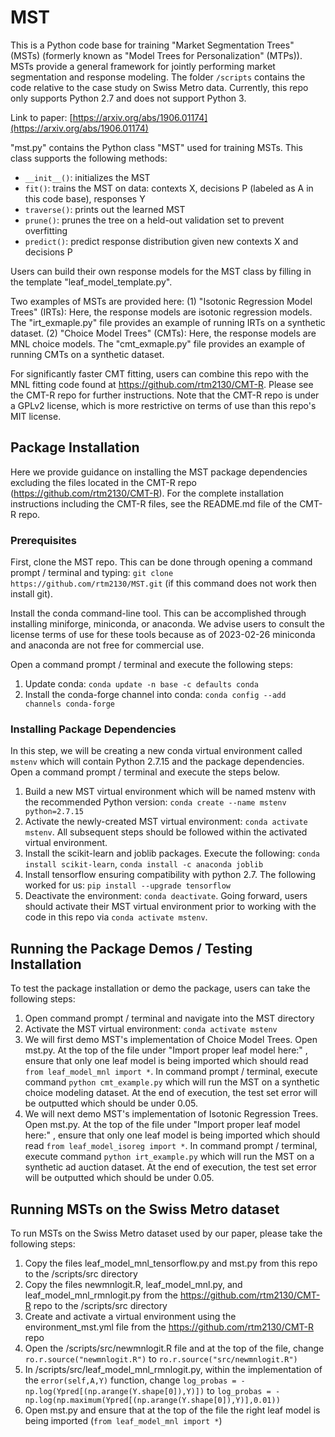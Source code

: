 # MST

This is a Python code base for training "Market Segmentation Trees" (MSTs) (formerly known as "Model Trees for Personalization" (MTPs)). MSTs provide a general framework for jointly performing market segmentation and response modeling. The folder `/scripts` contains the code relative to the case study on Swiss Metro data. Currently, this repo only supports Python 2.7 and does not support Python 3.

Link to paper: [https://arxiv.org/abs/1906.01174](https://arxiv.org/abs/1906.01174)

"mst.py" contains the Python class "MST" used for training MSTs. This class supports the following methods:
* `__init__()`: initializes the MST
* `fit()`: trains the MST on data: contexts X, decisions P (labeled as A in this code base), responses Y
* `traverse()`: prints out the learned MST
* `prune()`: prunes the tree on a held-out validation set to prevent overfitting
* `predict()`: predict response distribution given new contexts X and decisions P

Users can build their own response models for the MST class by filling in the template "leaf_model_template.py".

Two examples of MSTs are provided here:
(1) "Isotonic Regression Model Trees" (IRTs): Here, the response models are isotonic regression models. The "irt_exmaple.py" file provides an example of running IRTs on a synthetic dataset.
(2) "Choice Model Trees" (CMTs): Here, the response models are MNL choice models. The "cmt_exmaple.py" file provides an example of running CMTs on a synthetic dataset. 

For significantly faster CMT fitting, users can combine this repo with the MNL fitting code found at https://github.com/rtm2130/CMT-R. Please see the CMT-R repo for further instructions. Note that the CMT-R repo is under a GPLv2 license, which is more restrictive on terms of use than this repo's MIT license.

## Package Installation

Here we provide guidance on installing the MST package dependencies excluding the files located in the CMT-R repo (https://github.com/rtm2130/CMT-R). For the complete installation instructions including the CMT-R files, see the README.md file of the CMT-R repo.

### Prerequisites

First, clone the MST repo. This can be done through opening a command prompt / terminal and typing: `git clone https://github.com/rtm2130/MST.git` (if this command does not work then install git).

Install the conda command-line tool. This can be accomplished through installing miniforge, miniconda, or anaconda. We advise users to consult the license terms of use for these tools because as of 2023-02-26 miniconda and anaconda are not free for commercial use.

Open a command prompt / terminal and execute the following steps:
1. Update conda: `conda update -n base -c defaults conda`
2. Install the conda-forge channel into conda: `conda config --add channels conda-forge`

### Installing Package Dependencies

In this step, we will be creating a new conda virtual environment called `mstenv` which will contain Python 2.7.15 and the package dependencies. Open a command prompt / terminal and execute the steps below.

1. Build a new MST virtual environment which will be named mstenv with the recommended Python version: `conda create --name mstenv python=2.7.15`
2. Activate the newly-created MST virtual environment: `conda activate mstenv`. All subsequent steps should be followed within the activated virtual environment. 
3. Install the scikit-learn and joblib packages. Execute the following: `conda install scikit-learn`, `conda install -c anaconda joblib`
4. Install tensorflow ensuring compatibility with python 2.7. The following worked for us: `pip install --upgrade tensorflow`
5. Deactivate the environment: `conda deactivate`. Going forward, users should activate their MST virtual environment prior to working with the code in this repo via `conda activate mstenv`.

## Running the Package Demos / Testing Installation

To test the package installation or demo the package, users can take the following steps:
1. Open command prompt / terminal and navigate into the MST directory
2. Activate the MST virtual environment: `conda activate mstenv`
3. We will first demo MST's implementation of Choice Model Trees. Open mst.py. At the top of the file under "Import proper leaf model here:" , ensure that only one leaf model is being imported which should read `from leaf_model_mnl import *`. In command prompt / terminal, execute command `python cmt_example.py` which will run the MST on a synthetic choice modeling dataset. At the end of execution, the test set error will be outputted which should be under 0.05.
5. We will next demo MST's implementation of Isotonic Regression Trees. Open mst.py. At the top of the file under "Import proper leaf model here:" , ensure that only one leaf model is being imported which should read `from leaf_model_isoreg import *`. In command prompt / terminal, execute command `python irt_example.py` which will run the MST on a synthetic ad auction dataset. At the end of execution, the test set error will be outputted which should be under 0.05.

## Running MSTs on the Swiss Metro dataset
To run MSTs on the Swiss Metro dataset used by our paper, please take the following steps:
1. Copy the files leaf_model_mnl_tensorflow.py and mst.py from this repo to the /scripts/src directory
2. Copy the files newmnlogit.R, leaf_model_mnl.py, and leaf_model_mnl_rmnlogit.py from the https://github.com/rtm2130/CMT-R repo to the /scripts/src directory
3. Create and activate a virtual environment using the environment_mst.yml file from the https://github.com/rtm2130/CMT-R repo
4. Open the /scripts/src/newmnlogit.R file and at the top of the file, change `ro.r.source("newmnlogit.R")` to `ro.r.source("src/newmnlogit.R")`
5. In /scripts/src/leaf_model_mnl_rmnlogit.py, within the implementation of the `error(self,A,Y)` function, change `log_probas = -np.log(Ypred[(np.arange(Y.shape[0]),Y)])` to `log_probas = -np.log(np.maximum(Ypred[(np.arange(Y.shape[0]),Y)],0.01))`
6. Open mst.py and ensure that at the top of the file the right leaf model is being imported (`from leaf_model_mnl import *`)
